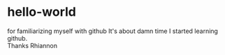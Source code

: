 # hello-world
for familiarizing myself with github
It's about damn time I started learning github.  
Thanks Rhiannon
